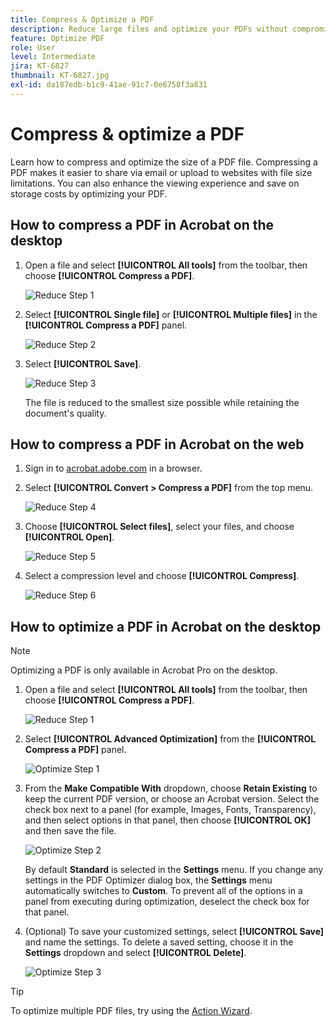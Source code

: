 ```yaml
---
title: Compress & Optimize a PDF
description: Reduce large files and optimize your PDFs without compromising quality for sharing, posting, or archiving
feature: Optimize PDF
role: User
level: Intermediate
jira: KT-6827
thumbnail: KT-6827.jpg
exl-id: da187edb-b1c9-41ae-91c7-0e6758f3a831
---
```

# Compress & optimize a PDF

Learn how to compress and optimize the size of a PDF file. Compressing a PDF makes it easier to share via email or upload to websites with file size limitations. You can also enhance the viewing experience and save on storage costs by optimizing your PDF.

## How to compress a PDF in Acrobat on the desktop

1. Open a file and select **[!UICONTROL All tools]** from the toolbar, then choose **[!UICONTROL Compress a PDF]**.

    ![Reduce Step 1](../assets/Reduce_1.png)

1. Select **[!UICONTROL Single file]** or **[!UICONTROL Multiple files]** in the **[!UICONTROL Compress a PDF]** panel.

    ![Reduce Step 2](../assets/Reduce_2.png)

1. Select **[!UICONTROL Save]**.

    ![Reduce Step 3](../assets/Reduce_3.png)

    The file is reduced to the smallest size possible while retaining the document's quality.


## How to compress a PDF in Acrobat on the web

1. Sign in to [acrobat.adobe.com](https://acrobat.adobe.com/) in a browser.

1. Select **[!UICONTROL Convert > Compress a PDF]** from the top menu.

    ![Reduce Step 4](../assets/Reduce_4.png)

1. Choose **[!UICONTROL Select files]**, select your files, and choose **[!UICONTROL Open]**.

    ![Reduce Step 5](../assets/Reduce_5.png)

1. Select a compression level and choose **[!UICONTROL Compress]**.

    ![Reduce Step 6](../assets/Reduce_6.png)

## How to optimize a PDF in Acrobat on the desktop

>[!NOTE]
>
>Optimizing a PDF is only available in Acrobat Pro on the desktop.

1. Open a file and select **[!UICONTROL All tools]** from the toolbar, then choose **[!UICONTROL Compress a PDF]**.

    ![Reduce Step 1](../assets/Reduce_1.png)

1. Select **[!UICONTROL Advanced Optimization]** from the **[!UICONTROL Compress a PDF]** panel.

    ![Optimize Step 1](../assets/Optimize_1.png)

1. From the **Make Compatible With** dropdown, choose **Retain Existing** to keep the current PDF version, or choose an Acrobat version. Select the check box next to a panel (for example, Images, Fonts, Transparency), and then select options in that panel, then choose **[!UICONTROL OK]** and then save the file.

    ![Optimize Step 2](../assets/Optimize_2.png)

    By default **Standard** is selected in the **Settings** menu. If you change any settings in the PDF Optimizer dialog box, the **Settings** menu automatically switches to **Custom**. To prevent all of the options in a panel from executing during optimization, deselect the check box for that panel.

1. (Optional) To save your customized settings, select **[!UICONTROL Save]** and name the settings. To delete a saved setting, choose it in the **Settings** dropdown and select **[!UICONTROL Delete]**.

    ![Optimize Step 3](../assets/Optimize_3.png)

>[!TIP]
>
>To optimize multiple PDF files, try using the [Action Wizard](../advanced-tasks/action.md).